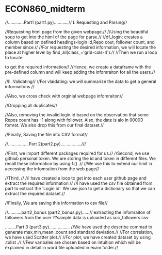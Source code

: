 # ECON860_midterm
//.............Part1 (part1.py)............//
I. Requesting and Parsing//

//Requesting html page from the given webpage.//
//Using the beautiful soup to get into the html of the page for parse.//
//df_login: creates a column based on defined headings-login id,Repo cout, follower count, and member since.//
//For requesting the desired information, we will locate the place at higher level by find_all(class_='grid-cols-4').//
//Then we run a loop to locate <div> to get the required information//
//Hence, we create a dataframe with the pre-defined column and will keep adding the infomraiton for all the users.//

//II. Validating//
//For vlaidating: we will summarize the data to get a general informaitons.//

//Also, we cross check with orginial webpage infomraiton//

//Dropping all duplicates//

//Also, removing the invalid login id based on the observation that some Repos count has -1 along with follower. Also, the date is alo in 00000 fomrat. We also drop this from our final dataset.//

//Finally,
Saving the file into CSV format//


//.................Part 2(part2.py).................///

//First, we import different packages required for us.//
//Second, we use githiub personal token. We are storing the id and token in different files. We recall these information by using f.() .// 
//We use this to extend our limit in accessing the infomration from the web page//

//Third, //
//I have created a loop to get into each user github page and extract the required information.//
//I have used the csv file obtained from part to extract the 'Login id'.
We use json to get a dictionary so that we can extract the required dataset.//

//Finally, We are saving this information to csv file//

//...........part2_bonus (part2_bonus.py)......//
extracting the infomraiton of followers from the user
??sample data is uploaded as soc_followers.csv





.........Part 3 (part3.py).................
//We have used the describe commad to generate max,min,mean ,count and standard deviation.//
//For correlation, we have used Scatter plot.//
//For plot, we have created dataset by using .tolist .//
//Few varibales are chosen based on intuition which will be explained in detail in word file uploaded in exam folder.//
